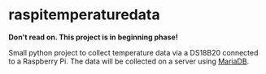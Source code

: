 # raspitemperaturedata

__Don't read on. This project is in beginning phase!__

Small python project to collect temperature data via a DS18B20 connected to a Raspberry Pi.
The data will be collected on a server using [MariaDB](http://mariadb.org/).

